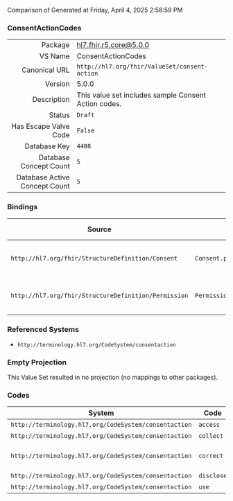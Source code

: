 Comparison of 
Generated at Friday, April 4, 2025 2:58:59 PM

### ConsentActionCodes

|      |     |
| ---: | --- |
| Package | hl7.fhir.r5.core@5.0.0 |
| VS Name | ConsentActionCodes |
| Canonical URL | `http://hl7.org/fhir/ValueSet/consent-action` |
| Version | 5.0.0 |
| Description | This value set includes sample Consent Action codes. |
| Status | `Draft` |
| Has Escape Valve Code | `False` |
| Database Key | `4408` |
| Database Concept Count | `5` |
| Database Active Concept Count | `5` |
### Bindings

| Source | Element | Binding | Strength | Element Short |
| ------ | ------- | ------- | -------- | ------------- |
| `http://hl7.org/fhir/StructureDefinition/Consent` | `Consent.provision.action` | `http://hl7.org/fhir/ValueSet/consent-action` | `Example` | Actions controlled by this provision |
| `http://hl7.org/fhir/StructureDefinition/Permission` | `Permission.rule.activity.action` | `http://hl7.org/fhir/ValueSet/consent-action` | `Example` | Actions controlled by this rule |

### Referenced Systems

* `http://terminology.hl7.org/CodeSystem/consentaction`
### Empty Projection

This Value Set resulted in no projection (no mappings to other packages).

### Codes

| System | Code | Display |
| ------ | ---- | ------- |
| `http://terminology.hl7.org/CodeSystem/consentaction` | `access` | Access |
| `http://terminology.hl7.org/CodeSystem/consentaction` | `collect` | Collect |
| `http://terminology.hl7.org/CodeSystem/consentaction` | `correct` | Access and Correct |
| `http://terminology.hl7.org/CodeSystem/consentaction` | `disclose` | Disclose |
| `http://terminology.hl7.org/CodeSystem/consentaction` | `use` | Use |
